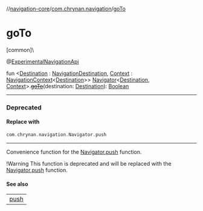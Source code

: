 //[navigation-core](../../index.md)/[com.chrynan.navigation](index.md)/[goTo](go-to.md)

# goTo

[common]\

@[ExperimentalNavigationApi](-experimental-navigation-api/index.md)

fun &lt;[Destination](go-to.md) : [NavigationDestination](index.md#1223765350%2FClasslikes%2F-215881696), [Context](go-to.md) : [NavigationContext](-navigation-context/index.md)&lt;[Destination](go-to.md)&gt;&gt; [Navigator](-navigator/index.md)&lt;[Destination](go-to.md), [Context](go-to.md)&gt;.[~~goTo~~](go-to.md)(destination: [Destination](go-to.md)): [Boolean](https://kotlinlang.org/api/latest/jvm/stdlib/kotlin/-boolean/index.html)

---

### Deprecated

#### Replace with

```kotlin
com.chrynan.navigation.Navigator.push
```
---

Convenience function for the [Navigator.push](push.md) function.

!Warning This function is deprecated and will be replaced with the [Navigator.push](push.md) function.

#### See also

| |
|---|
| [push](push.md) |
